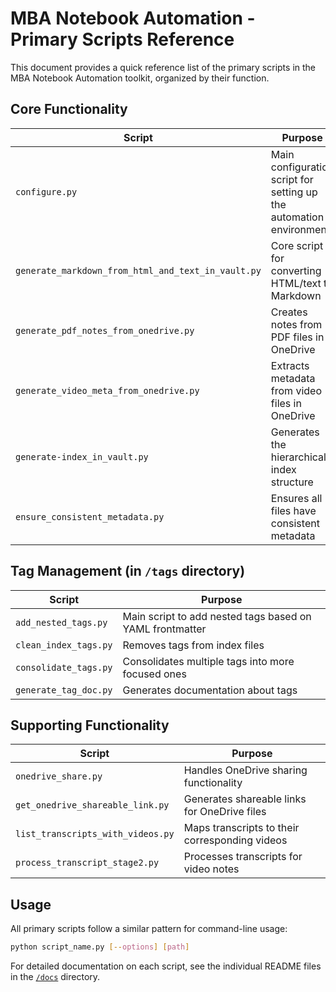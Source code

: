 # MBA Notebook Automation - Primary Scripts Reference

This document provides a quick reference list of the primary scripts in the MBA Notebook Automation toolkit, organized by their function.

## Core Functionality

| Script | Purpose | 
|--------|---------|
| `configure.py` | Main configuration script for setting up the automation environment |
| `generate_markdown_from_html_and_text_in_vault.py` | Core script for converting HTML/text to Markdown |
| `generate_pdf_notes_from_onedrive.py` | Creates notes from PDF files in OneDrive |
| `generate_video_meta_from_onedrive.py` | Extracts metadata from video files in OneDrive |
| `generate-index_in_vault.py` | Generates the hierarchical index structure |
| `ensure_consistent_metadata.py` | Ensures all files have consistent metadata |

## Tag Management (in `/tags` directory)

| Script | Purpose |
|--------|---------|
| `add_nested_tags.py` | Main script to add nested tags based on YAML frontmatter |
| `clean_index_tags.py` | Removes tags from index files |
| `consolidate_tags.py` | Consolidates multiple tags into more focused ones |
| `generate_tag_doc.py` | Generates documentation about tags |

## Supporting Functionality

| Script | Purpose |
|--------|---------|
| `onedrive_share.py` | Handles OneDrive sharing functionality |
| `get_onedrive_shareable_link.py` | Generates shareable links for OneDrive files |
| `list_transcripts_with_videos.py` | Maps transcripts to their corresponding videos |
| `process_transcript_stage2.py` | Processes transcripts for video notes |

## Usage

All primary scripts follow a similar pattern for command-line usage:

```bash
python script_name.py [--options] [path]
```

For detailed documentation on each script, see the individual README files in the [`/docs`](../docs/) directory.
